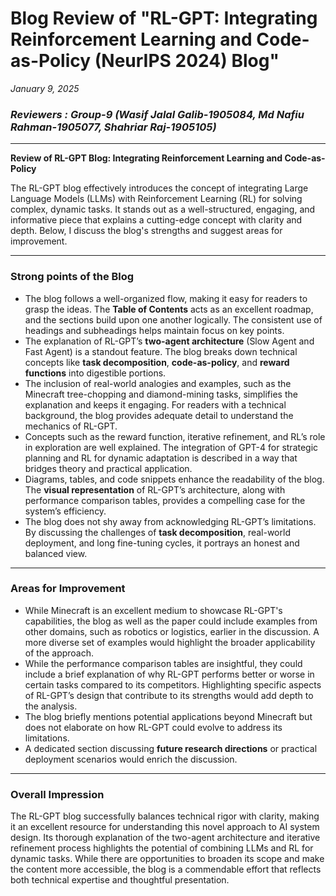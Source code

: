 # Blog Review of "RL-GPT: Integrating Reinforcement Learning and Code-as-Policy (NeurIPS 2024) Blog"

*January 9, 2025*
### <i>Reviewers : Group-9 (Wasif Jalal Galib-1905084, Md Nafiu Rahman-1905077, Shahriar Raj-1905105)</i>

---

**Review of RL-GPT Blog: Integrating Reinforcement Learning and Code-as-Policy**  

The RL-GPT blog effectively introduces the concept of integrating Large Language Models (LLMs) with Reinforcement Learning (RL) for solving complex, dynamic tasks. It stands out as a well-structured, engaging, and informative piece that explains a cutting-edge concept with clarity and depth. Below, I discuss the blog's strengths and suggest areas for improvement.  

---

### **Strong points of the Blog**

   + The blog follows a well-organized flow, making it easy for readers to grasp the ideas. The **Table of Contents** acts as an excellent roadmap, and the sections build upon one another logically. The consistent use of headings and subheadings helps maintain focus on key points.
   + The explanation of RL-GPT’s **two-agent architecture** (Slow Agent and Fast Agent) is a standout feature. The blog breaks down technical concepts like **task decomposition**, **code-as-policy**, and **reward functions** into digestible portions.
   + The inclusion of real-world analogies and examples, such as the Minecraft tree-chopping and diamond-mining tasks, simplifies the explanation and keeps it engaging. For readers with a technical background, the blog provides adequate detail to understand the mechanics of RL-GPT.
   + Concepts such as the reward function, iterative refinement, and RL’s role in exploration are well explained. The integration of GPT-4 for strategic planning and RL for dynamic adaptation is described in a way that bridges theory and practical application.
   + Diagrams, tables, and code snippets enhance the readability of the blog. The **visual representation** of RL-GPT’s architecture, along with performance comparison tables, provides a compelling case for the system’s efficiency.
   + The blog does not shy away from acknowledging RL-GPT’s limitations. By discussing the challenges of **task decomposition**, real-world deployment, and long fine-tuning cycles, it portrays an honest and balanced view.  

---

### **Areas for Improvement**

   + While Minecraft is an excellent medium to showcase RL-GPT's capabilities, the blog as well as the paper could include examples from other domains, such as robotics or logistics, earlier in the discussion. A more diverse set of examples would highlight the broader applicability of the approach.
   + While the performance comparison tables are insightful, they could include a brief explanation of why RL-GPT performs better or worse in certain tasks compared to its competitors. Highlighting specific aspects of RL-GPT’s design that contribute to its strengths would add depth to the analysis.
   + The blog briefly mentions potential applications beyond Minecraft but does not elaborate on how RL-GPT could evolve to address its limitations.
   + A dedicated section discussing **future research directions** or practical deployment scenarios would enrich the discussion.  

---

### **Overall Impression**  

The RL-GPT blog successfully balances technical rigor with clarity, making it an excellent resource for understanding this novel approach to AI system design. Its thorough explanation of the two-agent architecture and iterative refinement process highlights the potential of combining LLMs and RL for dynamic tasks. While there are opportunities to broaden its scope and make the content more accessible, the blog is a commendable effort that reflects both technical expertise and thoughtful presentation.  

